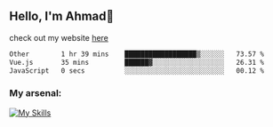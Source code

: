 
## Hello, I'm Ahmad👋

check out my website [here](https://ahmadalwi.com/)

<!--START_SECTION:waka-->

```txt
Other        1 hr 39 mins    ██████████████████▒░░░░░░   73.57 %
Vue.js       35 mins         ██████▓░░░░░░░░░░░░░░░░░░   26.31 %
JavaScript   0 secs          ░░░░░░░░░░░░░░░░░░░░░░░░░   00.12 %
```

<!--END_SECTION:waka-->

### My arsenal:

[![My Skills](https://skillicons.dev/icons?i=js,ts,py,go,react,nextjs,svelte,nodejs,django,tailwind,html,css,sass,firebase,mongodb,postgres,mysql,redis,git,github,docker,vscode,figma,godot)](https://skillicons.dev)
